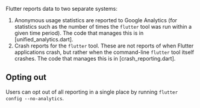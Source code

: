 Flutter reports data to two separate systems:

1. Anonymous usage statistics are reported to Google Analytics (for statistics
   such as the number of times the `flutter` tool was run within a given time
   period). The code that manages this is in [unified_analytics.dart].
1. Crash reports for the `flutter` tool. These are not reports of when Flutter
   applications crash, but rather when the command-line `flutter` tool itself
   crashes. The code that manages this is in [crash_reporting.dart].

## Opting out

Users can opt out of all reporting in a single place by running
`flutter config --no-analytics`.

